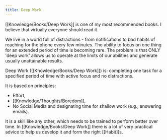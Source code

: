 ```yaml
---
title: Deep Work
---
```


[[Knowledge/Books/Deep Work]] is one of my most recommended books. I believe that virtually everyone should read it.

We live in a world full of distractions - from notifications to bad habits of reaching for the phone every few minutes. The ability to focus on one thing for an extended period of time is becoming rare. The problem is that ONLY 'deep work' allows us to operate at the limits of our abilities and generate usually unattainable results.

Deep Work ([[Knowledge/Books/Deep Work]]) is: completing one task for a specified period of time with active focus and no distractions.

It is based on principles:
- Effort,
- [[Knowledge/Thoughts/Boredom]], 
- No Social Media and designating time for shallow work (e.g., answering emails).

It is a skill like any other, which needs to be trained to perform better over time. In [[Knowledge/Books/Deep Work]] there is a lot of very practical advice to help us develop it and form the right [[Habit]]s.